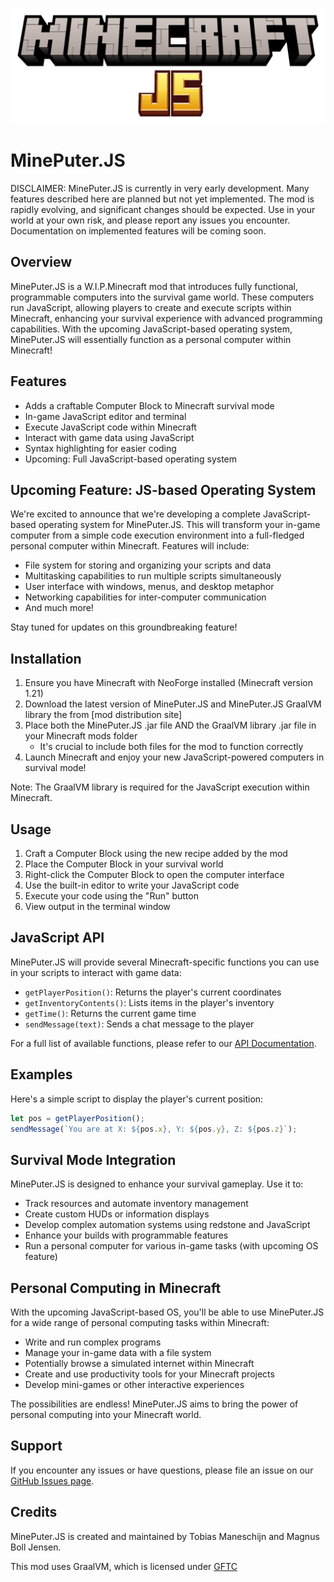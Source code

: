 

![Minecraft JS](./logo.png)


# MinePuter.JS
DISCLAIMER: MinePuter.JS is currently in very early development. Many features described here are planned but not yet implemented. The mod is rapidly evolving, and significant changes should be expected. Use in your world at your own risk, and please report any issues you encounter. Documentation on implemented features will be coming soon.


## Overview
MinePuter.JS is a W.I.P.Minecraft mod that introduces fully functional, programmable computers into the survival game world. These computers run JavaScript, allowing players to create and execute scripts within Minecraft, enhancing your survival experience with advanced programming capabilities. With the upcoming JavaScript-based operating system, MinePuter.JS will essentially function as a personal computer within Minecraft!

## Features
- Adds a craftable Computer Block to Minecraft survival mode
- In-game JavaScript editor and terminal
- Execute JavaScript code within Minecraft
- Interact with game data using JavaScript
- Syntax highlighting for easier coding
- Upcoming: Full JavaScript-based operating system

## Upcoming Feature: JS-based Operating System
We're excited to announce that we're developing a complete JavaScript-based operating system for MinePuter.JS. This will transform your in-game computer from a simple code execution environment into a full-fledged personal computer within Minecraft. Features will include:

- File system for storing and organizing your scripts and data
- Multitasking capabilities to run multiple scripts simultaneously
- User interface with windows, menus, and desktop metaphor
- Networking capabilities for inter-computer communication
- And much more!

Stay tuned for updates on this groundbreaking feature!

## Installation
1. Ensure you have Minecraft with NeoForge installed (Minecraft version 1.21)
2. Download the latest version of MinePuter.JS and MinePuter.JS GraalVM library the  from [mod distribution site]
3. Place both the MinePuter.JS .jar file AND the GraalVM library .jar file in your Minecraft mods folder
   - It's crucial to include both files for the mod to function correctly
4. Launch Minecraft and enjoy your new JavaScript-powered computers in survival mode!

Note: The GraalVM library is required for the JavaScript execution within Minecraft.

## Usage
1. Craft a Computer Block using the new recipe added by the mod
2. Place the Computer Block in your survival world
3. Right-click the Computer Block to open the computer interface
4. Use the built-in editor to write your JavaScript code
5. Execute your code using the "Run" button
6. View output in the terminal window

## JavaScript API
MinePuter.JS will provide several Minecraft-specific functions you can use in your scripts to interact with game data:

- `getPlayerPosition()`: Returns the player's current coordinates
- `getInventoryContents()`: Lists items in the player's inventory
- `getTime()`: Returns the current game time
- `sendMessage(text)`: Sends a chat message to the player

For a full list of available functions, please refer to our [API Documentation](link-to-api-docs).

## Examples
Here's a simple script to display the player's current position:

```javascript
let pos = getPlayerPosition();
sendMessage(`You are at X: ${pos.x}, Y: ${pos.y}, Z: ${pos.z}`);
```

## Survival Mode Integration
MinePuter.JS is designed to enhance your survival gameplay. Use it to:
- Track resources and automate inventory management
- Create custom HUDs or information displays
- Develop complex automation systems using redstone and JavaScript
- Enhance your builds with programmable features
- Run a personal computer for various in-game tasks (with upcoming OS feature)

## Personal Computing in Minecraft
With the upcoming JavaScript-based OS, you'll be able to use MinePuter.JS for a wide range of personal computing tasks within Minecraft:

- Write and run complex programs
- Manage your in-game data with a file system
- Potentially browse a simulated internet within Minecraft
- Create and use productivity tools for your Minecraft projects
- Develop mini-games or other interactive experiences

The possibilities are endless! MinePuter.JS aims to bring the power of personal computing into your Minecraft world.

## Support
If you encounter any issues or have questions, please file an issue on our [GitHub Issues page](link-to-github-issues).


## Credits
MinePuter.JS is created and maintained by Tobias Maneschijn and Magnus Boll Jensen.

This mod uses GraalVM, which is licensed under [GFTC](https://www.oracle.com/downloads/licenses/graal-free-license.html)
